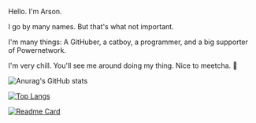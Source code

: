 <!--
**arsondog/arsondog** is a ✨ _special_ ✨ repository because its `README.md` (this file) appears on your GitHub profile.

Here are some ideas to get you started:

- 🔭 I’m currently working on ...
- 🌱 I’m currently learning ...
- 👯 I’m looking to collaborate on ...
- 🤔 I’m looking for help with ...
- 💬 Ask me about ...
- 📫 How to reach me: ...
- 😄 Pronouns: ...
- ⚡ Fun fact: ...
-->

Hello. I'm Arson. 

I go by many names. But that's what not important.

I'm many things: A GitHuber, a catboy, a programmer, and a big supporter of Powernetwork. 

I'm very chill. You'll see me around doing my thing. Nice to meetcha. 🙂



![Anurag's GitHub stats](https://github-readme-stats.vercel.app/api?username=arsondog&show_icons=true&theme=radical)

[![Top Langs](https://github-readme-stats.vercel.app/api/top-langs/?username=arsondog&layout=compact&theme=radical)](https://github.com/anuraghazra/github-readme-stats)

[![Readme Card](https://github-readme-stats.vercel.app/api/pin/?username=arsondog&repo=Ayo&theme=radical)](https://github.com/anuraghazra/github-readme-stats)



